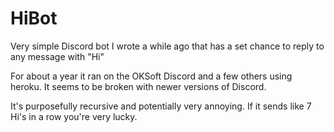 # HiBot
Very simple Discord bot I wrote a while ago that has a set chance to reply to any message with "Hi"

For about a year it ran on the OKSoft Discord and a few others using heroku. It seems to be broken with newer versions of Discord.

It's purposefully recursive and potentially very annoying. If it sends like 7 Hi's in a row you're very lucky.
